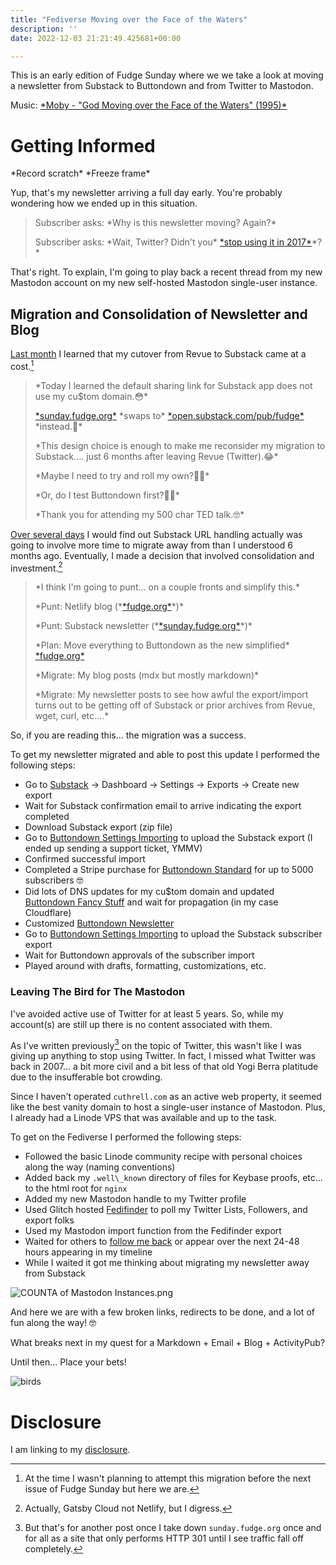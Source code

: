 ```yaml
---
title: "Fediverse Moving over the Face of the Waters"
description: ''
date: 2022-12-03 21:21:49.425681+00:00

---
```


This is an early edition of Fudge Sunday where we we take a look at moving a newsletter from Substack to Buttondown and from Twitter to Mastodon.

Music: [\*Moby - "God Moving over the Face of the Waters" (1995)\*](https://www.youtube.com/watch?v=UMfn7KXdPQQ)

# Getting Informed

\*Record scratch\* \*Freeze frame\* 

Yup, that's my newsletter arriving a full day early. You're probably wondering how we ended up in this situation.

> Subscriber asks: \*Why is this newsletter moving? Again?\*
> 
> Subscriber asks: \*Wait, Twitter? Didn't you\* [\*stop using it in 2017\*](https://fudge.org/archive/on-twitter)\*?\*

That's right. To explain, I'm going to play back a recent thread from my new Mastodon account on my new self-hosted Mastodon single-user instance.

## Migration and Consolidation of Newsletter and Blog

[Last month](https://cuthrell.com/@jay/109446544660219986) I learned that my cutover from Revue to Substack came at a cost.[^1]

> \*Today I learned the default sharing link for Substack app does not use my cu$tom domain.😳\*
> 
> [\*sunday.fudge.org\*](http://sunday.fudge.org) \*swaps to\* [\*open.substack.com/pub/fudge\*](http://open.substack.com/pub/fudge) \*instead.🤔\*
> 
> \*This design choice is enough to make me reconsider my migration to Substack…. just 6 months after leaving Revue (Twitter).😂\*
> 
> \*Maybe I need to try and roll my own?🤷‍♂️\*
> 
> \*Or, do I test Buttondown first?🤷‍♂️\*
> 
> \*Thank you for attending my 500 char TED talk.🤓\*

[Over several days](https://cuthrell.com/@jay/109440951231030300) I would find out Substack URL handling actually was going to involve more time to migrate away from than I understood 6 months ago. Eventually, I made a decision that involved consolidation and investment.[^2]

> \*I think I'm going to punt... on a couple fronts and simplify this.\*
> 
> \*Punt: Netlify blog (\*[\*fudge.org\*](http://fudge.org)\*)\*
> 
> \*Punt: Substack newsletter (\*[\*sunday.fudge.org\*](http://sunday.fudge.org)\*)\*
> 
> \*Plan: Move everything to Buttondown as the new simplified\* [\*fudge.org\*](http://fudge.org)
> 
> \*Migrate: My blog posts (mdx but mostly markdown)\*
> 
> \*Migrate: My newsletter posts to see how awful the export/import turns out to be getting off of Substack or prior archives from Revue, wget, curl, etc....\*

So, if you are reading this... the migration was a success.

To get my newsletter migrated and able to post this update I performed the following steps:

- Go to [Substack](https://substack.com) -> Dashboard -> Settings -> Exports -> Create new export
- Wait for Substack confirmation email to arrive indicating the export completed
- Download Substack export (zip file) 
- Go to [Buttondown Settings Importing](https://buttondown.email/settings#importing) to upload the Substack export (I ended up sending a support ticket, YMMV)
- Confirmed successful import
- Completed a Stripe purchase for [Buttondown Standard](https://buttondown.email/settings#billing) for up to 5000 subscribers 🤓
- Did lots of DNS updates for my cu$tom domain and updated [Buttondown Fancy Stuff](https://buttondown.email/settings#domains) and wait for propagation (in my case Cloudflare)
- Customized [Buttondown Newsletter](https://buttondown.email/settings#newsletter-general)
- Go to [Buttondown Settings Importing](https://buttondown.email/settings#importing) to upload the Substack subscriber export
- Wait for Buttondown approvals of the subscriber import
- Played around with drafts, formatting, customizations, etc.

### Leaving The Bird for The Mastodon

I've avoided active use of Twitter for at least 5 years. So, while my account(s) are still up there is no content associated with them.

As I've written previously[^3] on the topic of Twitter, this wasn't like I was giving up anything to stop using Twitter. In fact, I missed what Twitter was back in 2007... a bit more civil and a bit less of that old Yogi Berra platitude due to the insufferable bot crowding.

Since I haven't operated `cuthrell.com` as an active web property, it seemed like the best vanity domain to host a single-user instance of Mastodon. Plus, I already had a Linode VPS that was available and up to the task.

To get on the Fediverse I performed the following steps:

- Followed the basic Linode community recipe with personal choices along the way (naming conventions)
- Added back my `.well\_known` directory of files for Keybase proofs, etc... to the html root for `nginx`
- Added my new Mastodon handle to my Twitter profile 
- Used Glitch hosted [Fedifinder](https://fedifinder.glitch.me/#) to poll my Twitter Lists, Followers, and export folks
- Used my Mastodon import function from the Fedifinder export
- Waited for others to [follow me back](https://cuthrell.com/@jay) or appear over the next 24-48 hours appearing in my timeline
- While I waited it got me thinking about migrating my newsletter away from Substack

 ![COUNTA of Mastodon Instances.png](https://buttondown-attachments.s3.us-west-2.amazonaws.com/images/11f02ff6-5667-43be-802c-b3a7f0dedd91.png) 

And here we are with a few broken links, redirects to be done, and a lot of fun along the way! 🤓

What breaks next in my quest for a Markdown + Email + Blog + ActivityPub?

Until then... Place your bets!

![birds](https://buttondown-attachments.s3.us-west-2.amazonaws.com/images/bd8b355d-a3dd-4a53-b867-75e420dbb438.jpg)

# Disclosure

I am linking to my [disclosure](https://jaycuthrell.com/disclosure/).

[^1]: At the time I wasn't planning to attempt this migration before the next issue of Fudge Sunday but here we are.

[^2]: Actually, Gatsby Cloud not Netlify, but I digress.

[^3]: But that's for another post once I take down `sunday.fudge.org` once and for all as a site that only performs HTTP 301 until I see traffic fall off completely.